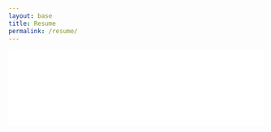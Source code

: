 ```yaml
---
layout: base
title: Resume
permalink: /resume/
---
```


<iframe
    title="Frank Peña's Resume"  
    width="100%"
    frameborder=0
    src="{{site.url}}/assets/resumes/2024-02-24-Francisco-Peña-Resume.pdf" />
